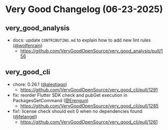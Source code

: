 # Very Good Changelog (06-23-2025)

## very_good_analysis
- docs: update `CONTRIBUTING.md` to explain how to add new lint rules ([@wolfenrain](https://github.com/wolfenrain))
	- https://github.com/VeryGoodOpenSource/very_good_analysis/pull/156

## very_good_cli
- chore: 0.26.1 ([@alestiago](https://github.com/alestiago))
	- https://github.com/VeryGoodOpenSource/very_good_cli/pull/1291
- fix: reorder Flutter SDK check and pubGet execution in PackagesGetCommand ([@Erengun](https://github.com/Erengun))
	- https://github.com/VeryGoodOpenSource/very_good_cli/pull/1285
- fix!: license check should exit 0 when no dependencies found ([@felangel](https://github.com/felangel))
	- https://github.com/VeryGoodOpenSource/very_good_cli/pull/1261
